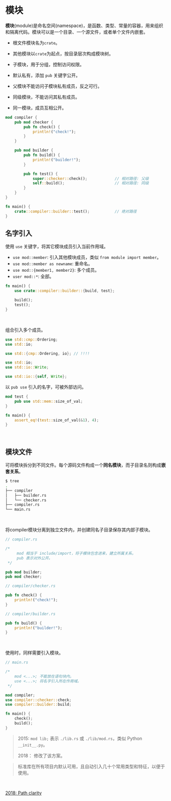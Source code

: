 # 模块

**模块**(module)是命名空间(namespace)，是函数、类型、常量的容器，用来组织和隔离代码。模块可以是一个目录、一个源文件，或者单个文件内嵌套。

* 根文件模块名为`crate`。
* 其他模块以`crate`为起点，按目录层次构成模块树。

* 子模块，用于分组，控制访问权限。
* 默认私有，添加 `pub` 关键字公开。

* 父模块不能访问子模块私有成员，反之可行。
* 同级模块，不能访问其私有成员。
* 同一模块，成员互相公开。

```rust
mod compiler {
    pub mod checker {
        pub fn check() {
            println!("check!");
        }
    }

    pub mod builder {
        pub fn build() {
            println!("builder!");
        }

        pub fn test() {
            super::checker::check();            // 相对路径: 父级
            self::build();                      // 相对路径: 同级
        }
    }
}

fn main() {
    crate::compiler::builder::test();           // 绝对路径
}
```

## 名字引入

使用 `use` 关键字，将其它模块成员引入当前作用域。

* `use mod::member`: 引入其他模块成员，类似 `from module import member`。
* `use mod::member as newname`: 重命名。
* `use mod::{member1, member2}`: 多个成员。
* `user mod::*`: 全部。

```rust
fn main() {
    use crate::compiler::builder::{build, test};

    build();
    test();
}
```

&nbsp;

组合引入多个成员。

```rust
use std::cmp::Ordering;
use std::io;

use std::{cmp::Ordering, io}; // !!!!
```

```rust
use std::io;
use std::io::Write;

use std::io::{self, Write};
```

以 `pub use` 引入的名字，可被外部访问。

```rust
mod test {
    pub use std::mem::size_of_val;
}

fn main() {
    assert_eq!(test::size_of_val(&1), 4);
}
```

&nbsp;

## 模块文件

可将模块拆分到不同文件。每个源码文件构成一个**同名模块**，而子目录名则构成**嵌套关系**。

```bash
$ tree
.
├── compiler
│   ├── builder.rs
│   └── checker.rs
├── compiler.rs
└── main.rs
```

&nbsp;

将compiler模块分离到独立文件内，并创建同名子目录保存其内部子模块。

```rust
// compiler.rs

/*
     mod 相当于 include/import，将子模块包含进来，建立所属关系。
     pub 表示对外公开。
 */

pub mod builder;
pub mod checker;
```

```rust
// compiler/checker.rs

pub fn check() {
    println!("check!");
}
```

```rust
// compiler/builder.rs

pub fn build() {
    println!("builder!");
}
```

&nbsp;

使用时，同样需要引入模块。

```rust
// main.rs

/*
 	mod <...>; 不能放在语句块内。
    use <...>; 将名字引入所在作用域。
 */

mod compiler;
use compiler::checker::check;
use compiler::builder::build;

fn main() {
    check();
    build();
}
```

> 2015: `mod lib;` 表示 `./lib.rs` 或 `./lib/mod.rs`，类似 Python `__init__.py`。
> 
> 2018： 修改了该方案。

> 标准库在所有项目内默认可用，且自动引入几十个常用类型和特征，以便于使用。

&nbsp;

[2018: Path clarity](https://doc.rust-lang.org/edition-guide/rust-2018/module-system/path-clarity.html)